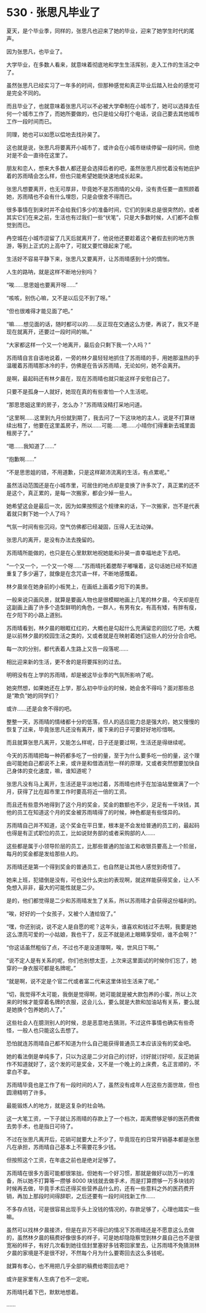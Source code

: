 # 530 · 张思凡毕业了

夏天，是个毕业季，同样的，张思凡也迎来了她的毕业，迎来了她学生时代的尾声。

因为张思凡，也毕业了。

大学毕业，在多数人看来，就意味着彻底地和学生生活挥别，走入工作的生活之中了。

虽然张思凡已经实习了一年多的时间，但那种感觉和真正毕业后踏入社会的感觉可是完全不同的。

而且毕业了，也就意味着张思凡可以不必被大学牵制在小城市了，她可以选择去任何一个城市工作了，而她所要做的，也只是给父母打个电话，说自己要去其他城市工作一段时间而已。

同理，她也可以如愿以偿地去找孙昊了。

这也就是说，张思凡将要离开小城市了，或许会在小城市继续停留一段时间，但绝对是不会一直待在这里了。

朋友和恋人，想来大多数人都还是会选择后者的吧，虽然张思凡担忧着没有她庇护着的苏雨晴会怎么样，但也只能希望她能快速地成长起来。

张思凡想要离开，也无可厚非，毕竟她不是苏雨晴的父母，没有责任要一直照顾着她，苏雨晴也不会有什么埋怨，只是会很舍不得而已。

很多事情在到来时并不会给我们多少的准备时间，它们的到来总是很突然的，或者其实它们在来之前，生活也有过我们一些“伏笔”，只是大多数时候，人们都不会察觉到而已。

冉空城在小城市逗留了几天后就离开了，他说他还要趁着这个暑假去别的地方旅游，等到上正式的上高中了，可就又要忙碌起来了呢。

生活好不容易平静下来，张思凡又要离开，让苏雨晴感到十分的惆怅。

人生的路呐，就是这样不断地分别吗？

“唉……思思姐也要离开呀……”

“咳咳，别伤心嘛，又不是以后见不到了呀。”

“但也很难得才能见面了吧。”

“嘛……想见面的话，随时都可以的……反正现在交通这么方便，再说了，我又不是现在就离开，还要过一段时间的嘛。”

“大家都这样一个又一个地离开，最后会只剩下我一个人吗？”

苏雨晴自言自语地说着，一旁的林夕晨轻轻地抓住了苏雨晴的手，用她那温热的手温暖着苏雨晴那冰冷的手，仿佛是在告诉苏雨晴，无论如何，她不会离开。

是啊，最起码还有林夕晨在，现在苏雨晴也就只能这样子安慰自己了。

只要不是孤身一人就好，她现在真的有些害怕一个人生活呢。

“那思思姐这里的房子，怎么办？”苏雨晴没精打采地问道。

“这里啊……这里到九月份就到期了，我去问了一下这块地的主人，说是不打算继续出租了，他要在这里盖房子，所以……可能……嗯……小晴你们得重新去城里面租房子了。”

“嗯……我知道了……”

“抱歉啊……”

“不是思思姐的错，不用道歉，只是这样颠沛流离的生活，有点累呢。”

虽然活动范围还是在小城市里，可居住的地点却是变换了许多次了，真正累的还不是这个，真正累的，是每一次搬家，都会少掉一些人。

她希望这会是最后一次，因为如果按照这个规律来的话，下一次搬家，岂不是代表着就只剩下她一个人了吗？

气氛一时间有些沉闷，空气仿佛都已经凝固，压得人无法动弹。

张思凡的离开，是没有办法去挽留的。

苏雨晴所能做的，也只是在心里默默地祝她能和孙昊一直幸福地走下去吧。

“一个又一个，一个又一个呀……”苏雨晴托着腮帮子嘟嚷着，这句话她已经不知道重复了多少遍了，就像是在念咒语一样，不断地感慨着。

林夕晨坐在她身前的小板凳上，在画纸上画着夕阳下的美景。

一般来说只画风景，就算是要画人物也是很模糊地画上几笔的林夕晨，今天却是在这副画上画了许多个造型鲜明的角色，一群人，有男有女，有高有矮，有胖有瘦，在夕阳下的小路上道别。

苏雨晴看到，林夕晨的眼眶红红的，大概也是勾起什么充满留恋的回忆了吧，大概是以前林夕晨的校园生活之类的，又或者就是在映射着她们这些人的分分合合吧。

每一次的分别，都代表着人生路上又告一段落呢……

相比迎来新的生活，更不舍的是将要挥别的过去。

明明没有在上学的苏雨晴，却是被这毕业季的气氛所影响了呢。

她突然想，如果她还在上学，那么初中毕业的时候，她会舍不得吗？面对那些总是“欺负”她的同学们？

或许……还是会舍不得的吧。

整整一天，苏雨晴的情绪都十分的低落，但人的适应能力总是强大的，她又慢慢的恢复了过来，毕竟张思凡还没有离开，接下来的日子可要好好地珍惜啊。

而且就算张思凡离开，又能怎么样呢，日子还是要过啊，生活还是得继续呢。

今天的苏雨晴把每一种药都多吃了一份的量，至于为什么要多吃一份的量，这个理由可能她自己都说不上来，或许是和借酒消愁一样的原理，又或者突然想要加快自己身体的变化速度，嘛，谁知道呢？

张思凡没有马上离开，生活还是平淡地过着，苏雨晴也终于在加油站里做满了一个月，获得了比在超市里工作时要高将近一倍的工资。

而且还有些意外地得到了这个月的奖金，奖金的数额也不少，足足有一千块钱，其他的员工在知道这个月的奖金被苏雨晴得了的时候，神色都是有些怪异的。

苏雨晴自己并不知道，这个奖金在平日里，根本是不会发给普通的员工的，最起码也得是有正式职位的员工，比如说财务部的或者采购部的人……

这些都是属于小领导阶层的员工，比那些普通的加油工和收银员要高上一个阶层，每月的奖金都是发给那些人的。

苏雨晴还是第一个得到奖金的普通员工，也自然是让其他人感觉到奇怪了。

她来上班，犯错倒是没有，可也没什么突出的表现啊，就这样能获得奖金，让人不免想入非非，最大的可能性就是二少。

是的，他们都觉得是二少和苏雨晴发生了关系，所以苏雨晴才会获得这份福利的。

“唉，好好的一个女孩子，又被个人渣给毁了。”

“嘿，你还别说，说不定人是自愿的呢？这年头，谁喜欢和钱过不去啊，我要是她这么漂亮可爱的一小姑娘，我也干了，反正不就是闭上眼睛享受呗，谁不会啊？”

“你这话虽然粗俗了点，不过也不是没道理啊，唉，世风日下啊。”

“说不定人是有关系的呢，你们也别想太歪，上次来这里面试的时候你们忘了，她穿的一身衣服可都是名牌呢。”

“就是啊，说不定是个官二代或者富二代来这里体验生活来了呢。”

“切，我觉得不太可能，我倒是觉得啊，她可能就是被大款包养的小蜜，所以上次来的时候才能穿着名牌的衣服，这会儿么，要么就是大款和加油站有关系，要么就是她换个包养她的人了。”

这些社会人在臆测别人的时候，总是恶意地去猜测，不过这件事情也确实有些奇怪，一般人也只能这么去想了。

恐怕就连苏雨晴自己都不知道为什么自己能获得普通员工本应该没有的奖金吧。

她的看法倒是单纯多了，只以为这是二少对自己的讨好，讨好就讨好呗，反正她装作不知道就好了，这个发的可是奖金，又不是一个晚上的上床费，名正言顺的，不拿白不拿。

苏雨晴毕竟也是工作了有一段时间的人了，虽然没有成年人在这些方面世故，但也圆滑精明了许多。

最能锻炼人的地方，就是这复杂的社会呐。

这一大笔工资，一下子就让苏雨晴的存款上了一个档次，距离攒够足够的医药费做去势手术，也是指日可待了。

不过在张思凡离开后，花销可就要大上不少了，毕竟现在的日常开销基本都是张思凡在承担，苏雨晴自己基本上不需要花多少钱。

但按照这个工资，在年底之前也是绝对足够了。

苏雨晴在很多方面可能都很笨拙，但她有一个好习惯，那就是做好以防万一的准备，所以她不打算等一攒够 8000 块钱就去做手术，而是打算攒够一万多块钱的时候再去做，毕竟手术后还得买些营养品什么的，还有一些意料之外的医药费开销，再加上那段时间得辞职，之后还要有一段时间找新工作……

不多存点钱，可是很容易出现手头上没钱的情况的，存款足够了，心理也踏实一些嘛。

虽然可以找林夕晨接济，但是在非万不得已的情况下苏雨晴还是不愿意这么去做的，虽然林夕晨的稿费好像很多的样子，可是她却隐隐察觉到林夕晨自己也不是很宽裕的样子，有好几次看到她往信封里塞好多钱寄回家里去，让苏雨晴不免猜测林夕晨的家境是不是很不好，不然每个月为什么要寄回去这么多钱呢。

就算有孝心，也不用把几乎全部的稿费给寄回去吧？

或许是家里有人生病了也不一定呢。

苏雨晴托着下巴，默默地想着。

……
